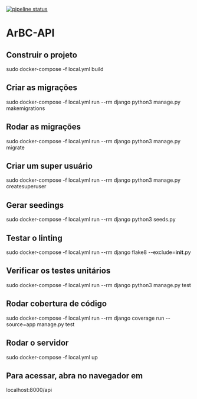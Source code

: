 [![pipeline status](https://gitlab.com/lucianosz7/2019-2-ArBC-API/badges/develop/pipeline.svg)](https://gitlab.com/lucianosz7/2019-2-ArBC-API/commits/develop)

# ArBC-API

## Construir o projeto

sudo docker-compose -f local.yml build

## Criar as migrações

sudo docker-compose -f local.yml run --rm django python3 manage.py makemigrations

## Rodar as migrações

sudo docker-compose -f local.yml run --rm django python3 manage.py migrate

## Criar um super usuário

sudo docker-compose -f local.yml run --rm django python3 manage.py createsuperuser

## Gerar seedings

sudo docker-compose -f local.yml run --rm django python3 seeds.py

## Testar o linting

sudo docker-compose -f local.yml run --rm django flake8 --exclude=__init__.py

## Verificar os testes unitários

sudo docker-compose -f local.yml run --rm django python3 manage.py test

## Rodar cobertura de código

sudo docker-compose -f local.yml run --rm django coverage run --source=app manage.py test

## Rodar o servidor

sudo docker-compose -f local.yml up

## Para acessar, abra no navegador em

localhost:8000/api

